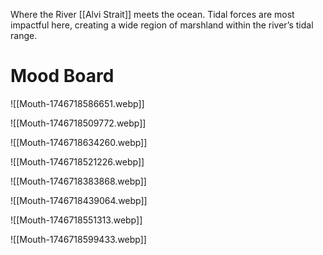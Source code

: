 
Where the River [[Alvi Strait]] meets the ocean. Tidal forces are most impactful here, creating a wide region of marshland within the river’s tidal range.
# Mood Board
![[Mouth-1746718586651.webp]]

![[Mouth-1746718509772.webp]]

![[Mouth-1746718634260.webp]]

![[Mouth-1746718521226.webp]]

![[Mouth-1746718383868.webp]]

![[Mouth-1746718439064.webp]]

![[Mouth-1746718551313.webp]]

![[Mouth-1746718599433.webp]]
